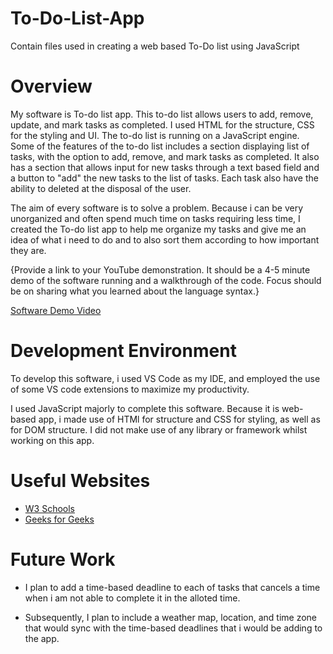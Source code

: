 # To-Do-List-App
Contain files used in creating a web based To-Do list using JavaScript

# Overview

My software is To-do list app. This to-do list allows users to add, remove, update, and mark tasks as completed. I used HTML for the structure, CSS for the styling and UI. The to-do list is running on a JavaScript engine. Some of the features of the to-do list includes a section displaying list of tasks, with the option to add, remove, and mark tasks as completed. It also has a section that allows input for new tasks through a text based field and a button to "add" the new tasks to the list of tasks. Each task also have the ability to deleted at the disposal of the user.

The aim of every software is to solve a problem. Because i can be very unorganized and often spend much time on tasks requiring less time, I created the To-do list app to help me organize my tasks and give me an idea of what i need to do and to also sort them according to how important they are.

{Provide a link to your YouTube demonstration. It should be a 4-5 minute demo of the software running and a walkthrough of the code. Focus should be on sharing what you learned about the language syntax.}

[Software Demo Video](http://youtube.link.goes.here)

# Development Environment

To develop this software, i used VS Code as my IDE, and employed the use of some VS code extensions to maximize my productivity.

I used JavaScript majorly to complete this software. Because it is web-based app, i made use of HTMl for structure and CSS for styling, as well as for DOM structure. I did not make use of any library or framework whilst working on this app.

# Useful Websites

- [W3 Schools](https://www.w3schools.com/js/)
- [Geeks for Geeks](https://www.geeksforgeeks.org/javascript/)

# Future Work

- I plan to add a time-based deadline to each of tasks that cancels a time when i am not able to complete it in the alloted time.

- Subsequently, I plan to include a weather map, location, and time zone that would sync with the time-based deadlines that i would be adding to the app.

